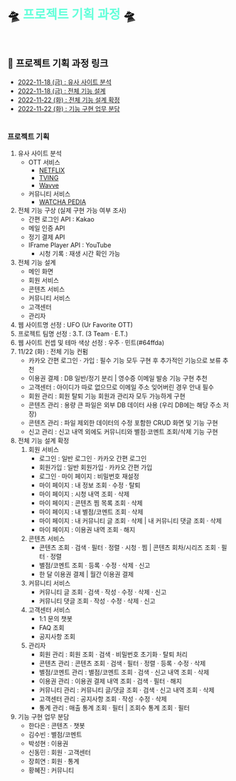 # 🛸 <span style="color: #64ffda;">프로젝트 기획 과정</span> 🛸
<br>

## 🧩 프로젝트 기획 과정 링크

- [2022-11-18 (금) : 유사 사이트 분석](https://github.com/RayJun-M/KH_Final-Project/blob/main/Document/Project-Proposal/Analysis_Similar-Websites.png)
- [2022-11-18 (금) : 전체 기능 설계](https://github.com/RayJun-M/KH_Final-Project/blob/main/Document/Project-Proposal/Functional-Design.png)
- [2022-11-22 (화) : 전체 기능 설계 확정](https://github.com/RayJun-M/KH_Final-Project/blob/main/Document/Project-Proposal/Functional-Design_Feedback.png)
- [2022-11-22 (화) : 기능 구현 업무 분담](https://github.com/RayJun-M/KH_Final-Project/blob/main/Document/Project-Proposal/Function-Implementation_Role.png)
<br><br>

### 프로젝트 기획
1. 유사 사이트 분석
	- OTT 서비스
		- [NETFLIX](https://www.netflix.com/kr/)
		- [TVING](https://www.tving.com/onboarding)
		- [Wavve](https://www.wavve.com/index.html)
	- 커뮤니티 서비스
		- [WATCHA PEDIA](https://pedia.watcha.com/ko-KR)
2. 전체 기능 구상 (실제 구현 가능 여부 조사)
	- 간편 로그인 API : Kakao
	- 메일 인증 API
	- 정기 결제 API
	- IFrame Player API : YouTube
		- 시청 기록 : 재생 시간 확인 가능
3. 전체 기능 설계
	- 메인 화면
	- 회원 서비스
	- 콘텐츠 서비스
	- 커뮤니티 서비스
	- 고객센터
	- 관리자
4. 웹 사이트명 선정 : UFO (Ur Favorite OTT)
5. 프로젝트 팀명 선정 : 3.T. (3 Team · E.T.)
6. 웹 사이트 컨셉 및 테마 색상 선정 : 우주 · 민트(#64ffda)
7. 11/22 (화) : 전체 기능 컨펌
	- 카카오 간편 로그인 · 가입 : 필수 기능 모두 구현 후 추가적인 기능으로 보류 추천
	- 이용권 결제 : DB 일반/정기 분리 | 영수증 이메일 발송 기능 구현 추천
	- 고객센터 : 아이디가 따로 없으므로 이메일 주소 잊어버린 경우 안내 필수
	- 회원 관리 : 회원 탈퇴 기능 회원과 관리자 모두 가능하게 구현
	- 콘텐츠 관리 : 용량 큰 파일은 외부 DB 데이터 사용 (우리 DB에는 해당 주소 저장)
	- 콘텐츠 관리 : 파일 제외한 데이터의 수정 포함한 CRUD 화면 및 기능 구현
	- 신고 관리 : 신고 내역 외에도 커뮤니티와 별점·코멘트 조회/삭제 기능 구현
8. 전체 기능 설계 확정
	1. 회원 서비스
		- 로그인 : 일반 로그인 · 카카오 간편 로그인
		- 회원가입 : 일반 회원가입 · 카카오 간편 가입
		- 로그인 · 마이 페이지 : 비밀번호 재설정
		- 마이 페이지 : 내 정보 조회 · 수정 · 탈퇴
		- 마이 페이지 : 시청 내역 조회 · 삭제
		- 마이 페이지 : 콘텐츠 찜 목록 조회 · 삭제
		- 마이 페이지 : 내 별점/코멘트 조회 · 삭제
		- 마이 페이지 : 내 커뮤니티 글 조회 · 삭제 | 내 커뮤니티 댓글 조회 · 삭제
		- 마이 페이지 : 이용권 내역 조회 · 해지
	2. 콘텐츠 서비스
		- 콘텐츠 조회 · 검색 · 필터 · 정렬 · 시청 · 찜 | 콘텐츠 회차/시리즈 조회 · 필터 · 정렬
		- 별점/코멘트 조회 · 등록 · 수정 · 삭제 · 신고
		- 한 달 이용권 결제 | 월간 이용권 결제
	3. 커뮤니티 서비스
		- 커뮤니티 글 조회 · 검색 · 작성 · 수정 · 삭제 · 신고
		- 커뮤니티 댓글 조회 · 작성 · 수정 · 삭제 · 신고
	4. 고객센터 서비스
		- 1:1 문의 챗봇
		- FAQ 조회
		- 공지사항 조회
	5. 관리자
		- 회원 관리 : 회원 조회 · 검색 · 비밀번호 초기화 · 탈퇴 처리
		- 콘텐츠 관리 : 콘텐츠 조회 · 검색 · 필터 · 정렬 · 등록 · 수정 · 삭제
		- 별점/코멘트 관리 : 별점/코멘트 조회 · 검색 · 신고 내역 조회 · 삭제
		- 이용권 관리 : 이용권 결제 내역 조회 · 검색 · 필터 · 해지
		- 커뮤니티 관리 : 커뮤니티 글/댓글 조회 · 검색 · 신고 내역 조회 · 삭제
		- 고객센터 관리 : 공지사항 조회 · 작성 · 수정 · 삭제
		- 통계 관리 : 매출 통계 조회 · 필터 | 조회수 통계 조회 · 필터
9. 기능 구현 업무 분담
	- 한다은 : 콘텐츠 · 챗봇
	- 김수빈 : 별점/코멘트
	- 박성현 : 이용권
	- 신동민 : 회원 · 고객센터
	- 장희연 : 회원 · 통계
	- 황혜진 : 커뮤니티